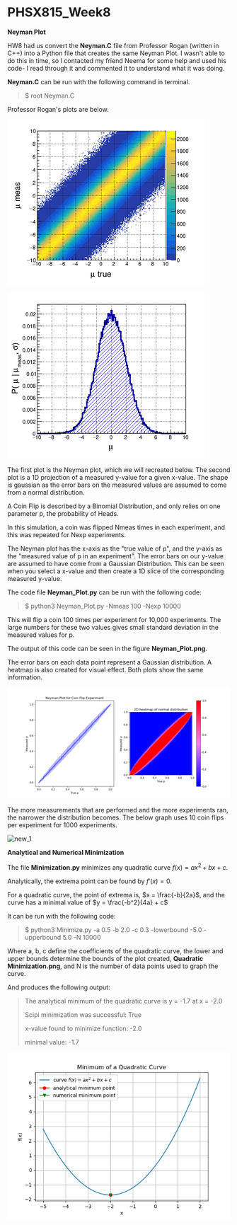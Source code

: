 # PHSX815_Week8

**Neyman Plot**

HW8 had us convert the **Neyman.C** file from Professor Rogan (written in C++) into a Python file that creates the same Neyman Plot. I wasn't able to do this in time, so I contacted my friend Neema for some help and used his code- I read through it and commented it to understand what it was doing.

**Neyman.C** can be run with the following command in terminal.

> $ root Neyman.C

Professor Rogan's plots are below.

![Rogan_Neyman.png](https://github.com/DJDdawg/PHSX815_Week8/blob/main/PHSX815_Week8/macros/c0.png)

![Rogan_Gaussian.png](https://github.com/DJDdawg/PHSX815_Week8/blob/main/PHSX815_Week8/macros/c1.png)

The first plot is the Neyman plot, which we will recreated below. The second plot is a 1D projection of a measured y-value for a given x-value. The shape is gaussian as the error bars on the measured values are assumed to come from a normal distribution.

A Coin Flip is described by a Binomial Distribution, and only relies on one parameter p, the probability of Heads. 

In this simulation, a coin was flipped Nmeas times in each experiment, and this was repeated for Nexp experiments.

The Neyman plot has the x-axis as the "true value of p", and the y-axis as the "measured value of p in an experiment". The error bars on our y-value are assumed to have come from a Gaussian Distribution. This can be seen when you select a x-value and then create a 1D slice of the corresponding measured y-value.

The code file **Neyman_Plot.py** can be run with the following code:

> $ python3 Neyman_Plot.py -Nmeas 100 -Nexp 10000

This will flip a coin 100 times per experiment for 10,000 experiments. The large numbers for these two values gives small standard deviation in the measured values for p.

The output of this code can be seen in the figure **Neyman_Plot.png**.

The error bars on each data point represent a Gaussian distribution. A heatmap is also created for visual effect. Both plots show the same information.

![new](https://github.com/DJDdawg/PHSX815_Week8/blob/main/PHSX815_Week8/Neyman%20Plot.png)

The more measurements that are performed and the more experiments ran, the narrower the distribution becomes. The below graph uses 10 coin flips per experiment for 1000 experiments.

![new_1](https://user-images.githubusercontent.com/76142511/227788755-29ad4538-b134-41cf-af55-52c5bd800c76.png)


**Analytical and Numerical Minimization**

The file **Minimization.py** minimizes any quadratic curve $f(x) = ax^2 + bx + c$.

Analytically, the extrema point can be found by $f'(x) = 0$.

For a quadratic curve, the point of extrema is, $x = \frac{-b}{2a}$, and the curve has a minimal value of $y = \frac{-b^2}{4a} + c$

It can be run with the following code:

>$ python3 Minimize.py -a 0.5 -b 2.0 -c 0.3 -lowerbound -5.0 -upperbound 5.0 -N 10000

Where a, b, c define the coefficients of the quadratic curve, the lower and upper bounds determine the bounds of the plot created, **Quadratic Minimization.png**, and N is the number of data points used to graph the curve.

And produces the following output:

> The analytical minimum of the quadratic curve is y = -1.7 at x = -2.0
> 
> Scipi minimization was successful: True
> 
> x-value found to minimize function: -2.0
>
> minimal value: -1.7

![Quadratic Minimization.png](https://github.com/DJDdawg/PHSX815_Week8/blob/main/PHSX815_Week8/Quadratic%20Minimization.png)
